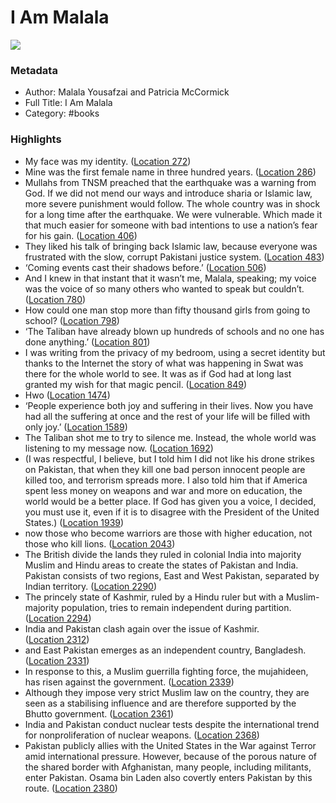 # I Am Malala

![](https://m.media-amazon.com/images/I/91ljJiXZySL._SY160.jpg)

### Metadata

- Author: Malala Yousafzai and Patricia McCormick
- Full Title: I Am Malala
- Category: #books

### Highlights

- My face was my identity. ([Location 272](https://readwise.io/to_kindle?action=open&asin=B00JZVKUSC&location=272))
- Mine was the first female name in three hundred years. ([Location 286](https://readwise.io/to_kindle?action=open&asin=B00JZVKUSC&location=286))
- Mullahs from TNSM preached that the earthquake was a warning from God. If we did not mend our ways and introduce sharia or Islamic law, more severe punishment would follow. The whole country was in shock for a long time after the earthquake. We were vulnerable. Which made it that much easier for someone with bad intentions to use a nation’s fear for his gain. ([Location 406](https://readwise.io/to_kindle?action=open&asin=B00JZVKUSC&location=406))
- They liked his talk of bringing back Islamic law, because everyone was frustrated with the slow, corrupt Pakistani justice system. ([Location 483](https://readwise.io/to_kindle?action=open&asin=B00JZVKUSC&location=483))
- ‘Coming events cast their shadows before.’ ([Location 506](https://readwise.io/to_kindle?action=open&asin=B00JZVKUSC&location=506))
- And I knew in that instant that it wasn’t me, Malala, speaking; my voice was the voice of so many others who wanted to speak but couldn’t. ([Location 780](https://readwise.io/to_kindle?action=open&asin=B00JZVKUSC&location=780))
- How could one man stop more than fifty thousand girls from going to school? ([Location 798](https://readwise.io/to_kindle?action=open&asin=B00JZVKUSC&location=798))
- ‘The Taliban have already blown up hundreds of schools and no one has done anything.’ ([Location 801](https://readwise.io/to_kindle?action=open&asin=B00JZVKUSC&location=801))
- I was writing from the privacy of my bedroom, using a secret identity but thanks to the Internet the story of what was happening in Swat was there for the whole world to see. It was as if God had at long last granted my wish for that magic pencil. ([Location 849](https://readwise.io/to_kindle?action=open&asin=B00JZVKUSC&location=849))
- Hwo ([Location 1474](https://readwise.io/to_kindle?action=open&asin=B00JZVKUSC&location=1474))
- ‘People experience both joy and suffering in their lives. Now you have had all the suffering at once and the rest of your life will be filled with only joy.’ ([Location 1589](https://readwise.io/to_kindle?action=open&asin=B00JZVKUSC&location=1589))
- The Taliban shot me to try to silence me. Instead, the whole world was listening to my message now. ([Location 1692](https://readwise.io/to_kindle?action=open&asin=B00JZVKUSC&location=1692))
- (I was respectful, I believe, but I told him I did not like his drone strikes on Pakistan, that when they kill one bad person innocent people are killed too, and terrorism spreads more. I also told him that if America spent less money on weapons and war and more on education, the world would be a better place. If God has given you a voice, I decided, you must use it, even if it is to disagree with the President of the United States.) ([Location 1939](https://readwise.io/to_kindle?action=open&asin=B00JZVKUSC&location=1939))
- now those who become warriors are those with higher education, not those who kill lions. ([Location 2043](https://readwise.io/to_kindle?action=open&asin=B00JZVKUSC&location=2043))
- The British divide the lands they ruled in colonial India into majority Muslim and Hindu areas to create the states of Pakistan and India. Pakistan consists of two regions, East and West Pakistan, separated by Indian territory. ([Location 2290](https://readwise.io/to_kindle?action=open&asin=B00JZVKUSC&location=2290))
- The princely state of Kashmir, ruled by a Hindu ruler but with a Muslim-majority population, tries to remain independent during partition. ([Location 2294](https://readwise.io/to_kindle?action=open&asin=B00JZVKUSC&location=2294))
- India and Pakistan clash again over the issue of Kashmir. ([Location 2312](https://readwise.io/to_kindle?action=open&asin=B00JZVKUSC&location=2312))
- and East Pakistan emerges as an independent country, Bangladesh. ([Location 2331](https://readwise.io/to_kindle?action=open&asin=B00JZVKUSC&location=2331))
- In response to this, a Muslim guerrilla fighting force, the mujahideen, has risen against the government. ([Location 2339](https://readwise.io/to_kindle?action=open&asin=B00JZVKUSC&location=2339))
- Although they impose very strict Muslim law on the country, they are seen as a stabilising influence and are therefore supported by the Bhutto government. ([Location 2361](https://readwise.io/to_kindle?action=open&asin=B00JZVKUSC&location=2361))
- India and Pakistan conduct nuclear tests despite the international trend for nonproliferation of nuclear weapons. ([Location 2368](https://readwise.io/to_kindle?action=open&asin=B00JZVKUSC&location=2368))
- Pakistan publicly allies with the United States in the War against Terror amid international pressure. However, because of the porous nature of the shared border with Afghanistan, many people, including militants, enter Pakistan. Osama bin Laden also covertly enters Pakistan by this route. ([Location 2380](https://readwise.io/to_kindle?action=open&asin=B00JZVKUSC&location=2380))
